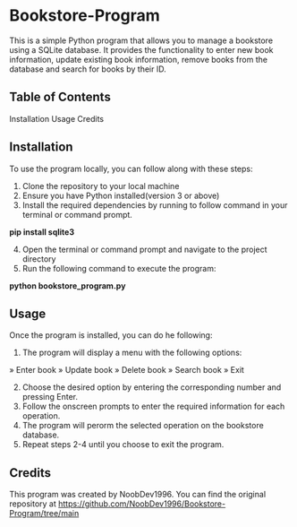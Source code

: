 # Bookstore-Program

This is a simple Python program that allows you to manage a bookstore using a SQLite database. It provides the functionality to
enter new book information, update existing book information, remove books from the database and search for books by their ID.

## Table of Contents

Installation
Usage
Credits

## Installation

To use the program locally, you can follow along with these steps:

1. Clone the repository to your local machine
2. Ensure you have Python installed(version 3 or above)
3. Install the required dependencies by running to follow command in your terminal or command prompt.

**pip install sqlite3**

4. Open the terminal or command prompt and navigate to the project directory
5. Run the following command to execute the program:

**python bookstore_program.py**

## Usage

Once the program is installed, you can do he following:

1. The program will display a menu with the following options:

» Enter book
» Update book
» Delete book
» Search book
» Exit

2. Choose the desired option by entering the corresponding number and pressing Enter.
3. Follow the onscreen prompts to enter the required information for each operation.
4. The program will perorm the selected operation on the bookstore database.
5. Repeat steps 2-4 until you choose to exit the program.

## Credits

This program was created by NoobDev1996. You can find the original repository at https://github.com/NoobDev1996/Bookstore-Program/tree/main



